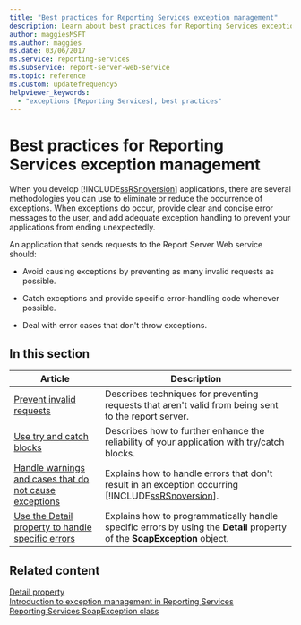 ```yaml
---
title: "Best practices for Reporting Services exception management"
description: Learn about best practices for Reporting Services exception handling, such as how to deal with error cases that don't throw exceptions.
author: maggiesMSFT
ms.author: maggies
ms.date: 03/06/2017
ms.service: reporting-services
ms.subservice: report-server-web-service
ms.topic: reference
ms.custom: updatefrequency5
helpviewer_keywords:
  - "exceptions [Reporting Services], best practices"
---
```

# Best practices for Reporting Services exception management
  When you develop [!INCLUDE[ssRSnoversion](../../../includes/ssrsnoversion-md.md)] applications, there are several methodologies you can use to eliminate or reduce the occurrence of exceptions. When exceptions do occur, provide clear and concise error messages to the user, and add adequate exception handling to prevent your applications from ending unexpectedly.  
  
 An application that sends requests to the Report Server Web service should:  
  
-   Avoid causing exceptions by preventing as many invalid requests as possible.  
  
-   Catch exceptions and provide specific error-handling code whenever possible.  
  
-   Deal with error cases that don't throw exceptions.  
  
## In this section  
  
|Article|Description|  
|-----------|-----------------|  
|[Prevent invalid requests](../../../reporting-services/report-server-web-service-net-framework-exception-handling/best-practices/preventing-invalid-requests.md)|Describes techniques for preventing requests that aren't valid from being sent to the report server.|  
|[Use try and catch blocks](../../../reporting-services/report-server-web-service-net-framework-exception-handling/best-practices/using-try-and-catch-blocks.md)|Describes how to further enhance the reliability of your application with try/catch blocks.|  
|[Handle warnings and cases that do not cause exceptions](../../../reporting-services/report-server-web-service-net-framework-exception-handling/best-practices/handling-warnings-and-cases-that-do-not-cause-exceptions.md)|Explains how to handle errors that don't result in an exception occurring [!INCLUDE[ssRSnoversion](../../../includes/ssrsnoversion-md.md)].|  
|[Use the Detail property to handle specific errors](../../../reporting-services/report-server-web-service-net-framework-exception-handling/best-practices/using-the-detail-property-to-handle-specific-errors.md)|Explains how to programmatically handle specific errors by using the **Detail** property of the **SoapException** object.|  
  
## Related content 
 [Detail property](../../../reporting-services/report-server-web-service-net-framework-exception-handling/soapexception-class/detail-property.md)   
 [Introduction to exception management in Reporting Services](../../../reporting-services/report-server-web-service-net-framework-exception-handling/introducing-exception-handling-in-reporting-services.md)   
 [Reporting Services SoapException class](../../../reporting-services/report-server-web-service-net-framework-exception-handling/soapexception-class/reporting-services-soapexception-class.md)  
  
  
